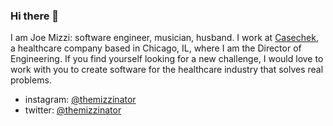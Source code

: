 ### Hi there 👋

I am Joe Mizzi: software engineer, musician, husband. I work at <a href="https://casechek.com">Casechek</a>, a healthcare company based in Chicago, IL, where I am the Director of Engineering. If you find yourself looking for a new challenge, I would love to work with you to create software for the healthcare industry that solves real problems.

* instagram: <a href="https://instagram.com/themizzinator">@themizzinator</a>
* twitter: <a href="https://instagram.com/themizzinator">@themizzinator</a>
